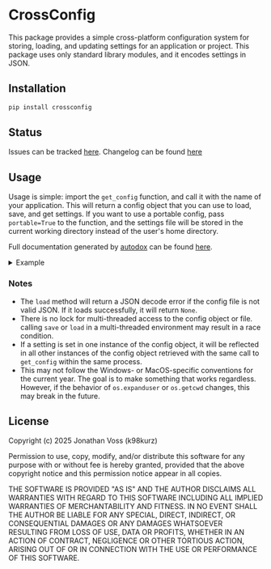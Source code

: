 # CrossConfig

This package provides a simple cross-platform configuration system for storing,
loading, and updating settings for an application or project. This package uses
only standard library modules, and it encodes settings in JSON.

## Installation

```bash
pip install crossconfig
```

## Status

Issues can be tracked [here](https://github.com/k98kurz/crossconfig/issues).
Changelog can be found
[here](https://github.com/k98kurz/crossconfig/blob/master/changelog.md)

## Usage

Usage is simple: import the `get_config` function, and call it with the name of
your application. This will return a config object that you can use to load,
save, and get settings. If you want to use a portable config, pass
`portable=True` to the function, and the settings file will be stored in the
current working directory instead of the user's home directory.

Full documentation generated by [autodox](https://pypi.org/project/autodox) can
be found [here](https://github.com/k98kurz/crossconfig/blob/master/docs.md).

<details>
<summary>Example</summary>

```python
from crossconfig import get_config

# choose whether to load the config for the current user or a portable config
portable = True

# load the config
config = get_config("my_app_name", portable=portable)
config.load()

# get a path for a subdirectory
subdir_path = config.path("subdir")

# set a setting
config.set("my_setting", "my_value")

# save and reload the config
config.save()
[config.unset(key) for key in config.list()]
assert len(config.list()) == 0
config.load()

# get a setting
assert config.get("my_setting") == "my_value"

# unset a setting
config.unset("my_setting")

# save the config
config.save()
```
</details>

### Notes

- The `load` method will return a JSON decode error if the config file is not
  valid JSON. If it loads successfully, it will return `None`.
- There is no lock for multi-threaded access to the config object or file.
  calling `save` or `load` in a multi-threaded environment may result in a race
  condition.
- If a setting is set in one instance of the config object, it will be
  reflected in all other instances of the config object retrieved with the same
  call to `get_config` within the same process.
- This may not follow the Windows- or MacOS-specific conventions for the current
  year. The goal is to make something that works regardless. However, if the
  behavior of `os.expanduser` or `os.getcwd` changes, this may break in the
  future.

## License

Copyright (c) 2025 Jonathan Voss (k98kurz)

Permission to use, copy, modify, and/or distribute this software
for any purpose with or without fee is hereby granted, provided
that the above copyright notice and this permission notice appear in
all copies.

THE SOFTWARE IS PROVIDED "AS IS" AND THE AUTHOR DISCLAIMS ALL
WARRANTIES WITH REGARD TO THIS SOFTWARE INCLUDING ALL IMPLIED
WARRANTIES OF MERCHANTABILITY AND FITNESS. IN NO EVENT SHALL THE
AUTHOR BE LIABLE FOR ANY SPECIAL, DIRECT, INDIRECT, OR
CONSEQUENTIAL DAMAGES OR ANY DAMAGES WHATSOEVER RESULTING FROM LOSS
OF USE, DATA OR PROFITS, WHETHER IN AN ACTION OF CONTRACT,
NEGLIGENCE OR OTHER TORTIOUS ACTION, ARISING OUT OF OR IN
CONNECTION WITH THE USE OR PERFORMANCE OF THIS SOFTWARE.
